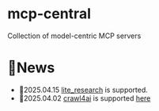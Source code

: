 # mcp-central
Collection of model-centric MCP servers

# 🎁News
- 🎁2025.04.15 [lite_research](https://github.com/modelscope/mcp-central/blob/main/examples/lite_research/README.md) is supported.
- 🎁2025.04.02 [crawl4ai](https://github.com/unclecode/crawl4ai) is supported [here](./mcp_central/crawl4ai)